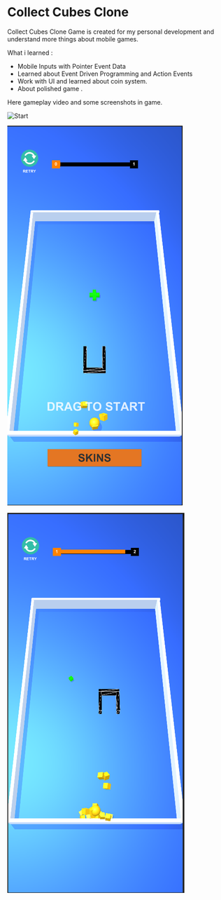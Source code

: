 # Collect Cubes Clone
Collect Cubes Clone Game is created for my personal development and understand more things about mobile games.

What i learned : 

- Mobile Inputs with Pointer Event Data
- Learned about Event Driven Programming and Action Events
- Work with UI and learned about coin system.
- About polished game .

Here gameplay video and some screenshots in game.

![Start](/Images/GamePlayGif.gif)


![Start](/Images/GameStartScreen.PNG)


![Start](/Images/InGameScreen.PNG)
